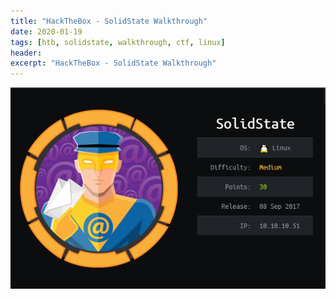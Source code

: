 ```yaml
---
title: "HackTheBox - SolidState Walkthrough"
date: 2020-01-19 
tags: [htb, solidstate, walkthrough, ctf, linux]
header:  
excerpt: "HackTheBox - SolidState Walkthrough"
---
```


![jerry](/images/htb/solidstate/solidstate.PNG)
